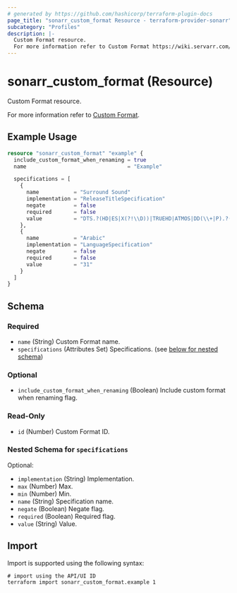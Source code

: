 ```yaml
---
# generated by https://github.com/hashicorp/terraform-plugin-docs
page_title: "sonarr_custom_format Resource - terraform-provider-sonarr"
subcategory: "Profiles"
description: |-
  Custom Format resource.
  For more information refer to Custom Format https://wiki.servarr.com/sonarr/settings#custom-formats.
---
```


# sonarr_custom_format (Resource)

<!-- subcategory:Profiles -->Custom Format resource.
For more information refer to [Custom Format](https://wiki.servarr.com/sonarr/settings#custom-formats).

## Example Usage

```terraform
resource "sonarr_custom_format" "example" {
  include_custom_format_when_renaming = true
  name                                = "Example"

  specifications = [
    {
      name           = "Surround Sound"
      implementation = "ReleaseTitleSpecification"
      negate         = false
      required       = false
      value          = "DTS.?(HD|ES|X(?!\\D))|TRUEHD|ATMOS|DD(\\+|P).?([5-9])|EAC3.?([5-9])"
    },
    {
      name           = "Arabic"
      implementation = "LanguageSpecification"
      negate         = false
      required       = false
      value          = "31"
    }
  ]
}
```

<!-- schema generated by tfplugindocs -->
## Schema

### Required

- `name` (String) Custom Format name.
- `specifications` (Attributes Set) Specifications. (see [below for nested schema](#nestedatt--specifications))

### Optional

- `include_custom_format_when_renaming` (Boolean) Include custom format when renaming flag.

### Read-Only

- `id` (Number) Custom Format ID.

<a id="nestedatt--specifications"></a>
### Nested Schema for `specifications`

Optional:

- `implementation` (String) Implementation.
- `max` (Number) Max.
- `min` (Number) Min.
- `name` (String) Specification name.
- `negate` (Boolean) Negate flag.
- `required` (Boolean) Required flag.
- `value` (String) Value.

## Import

Import is supported using the following syntax:

```shell
# import using the API/UI ID
terraform import sonarr_custom_format.example 1
```
